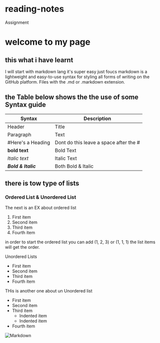 # reading-notes
Assignment 



# welcome to my page
## this what i have learnt
I will start with markdown lang it's super easy just foucs
markdown is a lightweight and easy-to-use syntax for styling all forms of writing on the GitHub platform.
Files with the .md or      .markdown extension.



## the Table below shows the the use of some Syntax guide


Syntax | Description
------------ | -------------
Header | Title
Paragraph | Text
#Here's a Heading | Dont do this leave a space after the #
**bold text** | Bold Text
*Italic text* | Italic Text
***Bold & Italic*** | Both Bold & Italic



## there is tow type of lists 

### Ordered List & Unordered List
The next is an EX about ordered list 
1. First item
2. Second item
3. Third item
4. Fourth item

in order to start the ordered list you can add (1, 2, 3) or (1, 1, 1) the list items will get the order.


Unordered Lists
- First item
- Second item
- Third item
- Fourth item



THis is another one about un Unordered list
- First item
- Second item
- Third item
    - Indented item
    - Indented item
- Fourth item


![Markdown](https://d33v4339jhl8k0.cloudfront.net/docs/assets/545804d8e4b09c5ca72525ce/images/5bfffa1304286304a71cca67/file-HkUrvqZYBI.png)